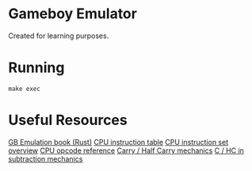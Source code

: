 # Gameboy Emulator

Created for learning purposes.

# Running
`make exec`

# Useful Resources
[GB Emulation book (Rust)](https://rylev.github.io/DMG-01/public/book/introduction.html)
[CPU instruction table](https://www.pastraiser.com/cpu/gameboy/gameboy_opcodes.html)
[CPU instruction set overview](https://gbdev.io/pandocs/CPU_Instruction_Set.html)
[CPU opcode reference](https://rgbds.gbdev.io/docs/v0.6.1/gbz80.7)
[Carry / Half Carry mechanics](https://gist.github.com/meganesu/9e228b6b587decc783aa9be34ae27841)
[C / HC in subtraction mechanics](https://www.reddit.com/r/EmuDev/comments/knm196/gameboy_half_carry_flag_during_subtract_operation/)


